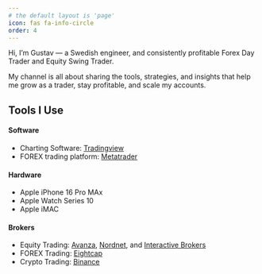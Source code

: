 ```yaml
---
# the default layout is 'page'
icon: fas fa-info-circle
order: 4
---
```


Hi, I’m Gustav — a Swedish engineer, and consistently profitable Forex Day Trader and Equity Swing Trader.

My channel is all about sharing the tools, strategies, and insights that help me grow as a trader, stay profitable, and scale my accounts.

## Tools I Use

#### Software  
* Charting Software: [Tradingview](https://www.tradingview.com/?aff_id=147497)
* FOREX trading platform: [Metatrader](https://www.metatrader5.com/)

#### Hardware
* Apple iPhone 16 Pro MAx
* Apple Watch Series 10
* Apple iMAC
  
#### Brokers

* Equity Trading: [Avanza](https://www.avanza.se/), [Nordnet](https://www.nordnet.se/), and [Interactive Brokers](https://www.interactivebrokers.ie/)
* FOREX Trading: [Eightcap](https://www.eightcap.com/)
* Crypto Trading: [Binance](https://www.binance.com/)

